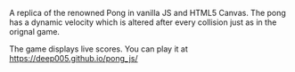 A replica of the renowned Pong in vanilla JS and HTML5 Canvas.
The pong has a dynamic velocity which is altered after every collision just as in the orignal game. 

The game displays live scores. 
You can play it at https://deep005.github.io/pong_js/
